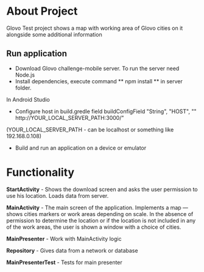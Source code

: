 # About Project 
Glovo Test project shows a map with working area of Glovo cities on it alongside some
additional information

## Run application
- Download Glovo challenge-mobile server. To run the server need Node.js
- Install dependencies, execute command ** npm install ** in server folder.

In Android Studio
- Configure host in build.gredle field buildConfigField "String", "HOST", "\" http://YOUR_LOCAL_SERVER_PATH:3000/\"

(YOUR_LOCAL_SERVER_PATH - can be localhost or something like 192.168.0.108)

- Build and run an application on a device or emulator

# Functionality
**StartActivity** - Shows the download screen and asks the user permission to use his location. Loads data from server.

**MainActivity** - The main screen of the application. Implements a map — shows cities markers or work areas depending on scale. 
In the absence of permission to determine the location or if the location is not included in any of the work areas, 
the user is shown a window with a choice of cities.

**MainPresenter** - Work with MainActivity logic

**Repository** - Gives data from a network or database

**MainPresenterTest** - Tests for main presenter
